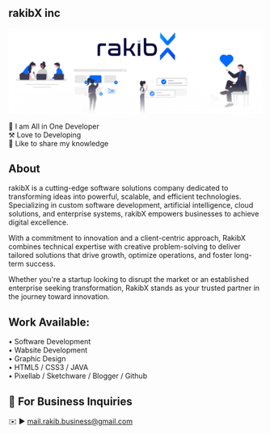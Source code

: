 ## rakibX inc
[<img src='https://raw.githubusercontent.com/rakib-x-inc/rakib-x-inc/refs/heads/main/Images/Banaras/Banner.png' alt='rakibX'>](https://github.com/rakib-X-inc/)
<p>
👑 I am All in One Developer <br> 
⚒️ Love to Developing <br> 
💭 Like to share my knowledge </p> 


## About
rakibX is a cutting-edge software solutions company dedicated to transforming ideas into powerful, scalable, and efficient technologies. Specializing in custom software development, artificial intelligence, cloud solutions, and enterprise systems, rakibX empowers businesses to achieve digital excellence.

With a commitment to innovation and a client-centric approach, RakibX combines technical expertise with creative problem-solving to deliver tailored solutions that drive growth, optimize operations, and foster long-term success.

Whether you're a startup looking to disrupt the market or an established enterprise seeking transformation, RakibX stands as your trusted partner in the journey toward innovation.

## Work Available: 
• Software Development <br> 
• Wabsite Development <br>
• Graphic Design <br>
• HTML5 / CSS3 / JAVA <br>
• Pixellab / Sketchware / Blogger / Github <br>


## 📧 For Business Inquiries 
✉️ ► mail.rakib.business@gmail.com
